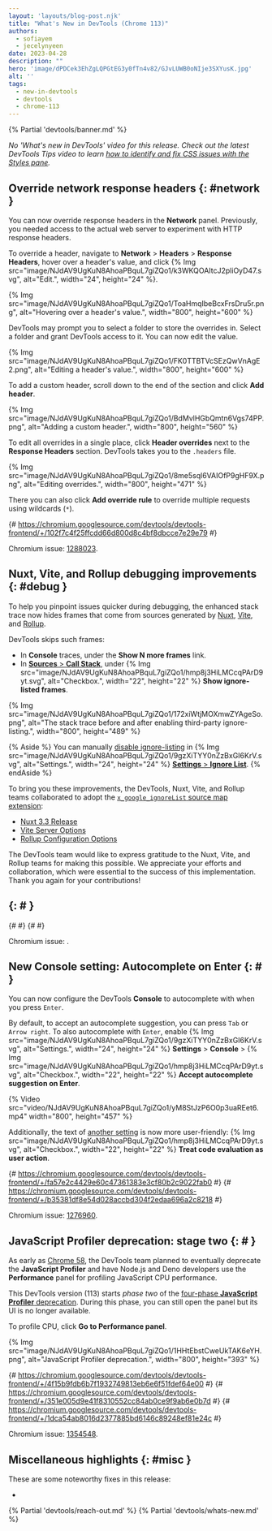 ```yaml
---
layout: 'layouts/blog-post.njk'
title: "What's New in DevTools (Chrome 113)"
authors:
  - sofiayem
  - jecelynyeen
date: 2023-04-28
description: ""
hero: 'image/dPDCek3EhZgLQPGtEG3y0fTn4v82/GJvLUWB0oNIje3SXYusK.jpg'
alt: ''
tags:
  - new-in-devtools
  - devtools
  - chrome-113
---
```

<!--image/dPDCek3EhZgLQPGtEG3y0fTn4v82/gctGASDKBFTUtOQqVq2H.png  -->

{% Partial 'devtools/banner.md' %}

*No 'What's new in DevTools' video for this release. Check out the latest DevTools Tips video to learn [how to identify and fix CSS issues with the Styles pane](https://youtu.be/iuZx0kHS0Xs).*

<!-- $contentStart -->

## Override network response headers {: #network }

You can now override response headers in the **Network** panel. Previously, you needed access to the actual web server to experiment with HTTP response headers.

To override a header, navigate to **Network** > **Headers** > **Response Headers**, hover over a header's value, and click {% Img src="image/NJdAV9UgKuN8AhoaPBquL7giZQo1/k3WKQOAItcJ2pliOyD47.svg", alt="Edit.", width="24", height="24" %}.

{% Img src="image/NJdAV9UgKuN8AhoaPBquL7giZQo1/ToaHmqIbeBcxFrsDru5r.png", alt="Hovering over a header's value.", width="800", height="600" %}

DevTools may prompt you to select a folder to store the overrides in. Select a folder and grant DevTools access to it. You can now edit the value.

{% Img src="image/NJdAV9UgKuN8AhoaPBquL7giZQo1/FK0TTBTVcSEzQwVnAgE2.png", alt="Editing a header's value.", width="800", height="600" %}

To add a custom header, scroll down to the end of the section and click **Add header**.

{% Img src="image/NJdAV9UgKuN8AhoaPBquL7giZQo1/BdMvlHGbQmtn6Vgs74PP.png", alt="Adding a custom header.", width="800", height="560" %}

To edit all overrides in a single place, click **Header overrides** next to the **Response Headers** section. DevTools takes you to the `.headers` file.

{% Img src="image/NJdAV9UgKuN8AhoaPBquL7giZQo1/8me5sql6VAIOfP9gHF9X.png", alt="Editing overrides.", width="800", height="471" %}

There you can also click **Add override rule** to override multiple requests using wildcards (`*`).

{# https://chromium.googlesource.com/devtools/devtools-frontend/+/102f7c4f25ffcdd66d800d8c4bf8dbcce7e29e79 #}

Chromium issue: [1288023](https://crbug.com/1288023).

## Nuxt, Vite, and Rollup debugging improvements {: #debug }

To help you pinpoint issues quicker during debugging, the enhanced stack trace now hides frames that come from sources generated by [Nuxt](https://nuxt.com/), [Vite](https://vitejs.dev/), and [Rollup](https://rollupjs.org/).

DevTools skips such frames:

- In **Console** traces, under the **Show N more frames** link.
- In [**Sources** > **Call Stack**](/docs/devtools/javascript/reference/#show-ignore-listed-frames), under {% Img src="image/NJdAV9UgKuN8AhoaPBquL7giZQo1/hmp8j3HiLMCcqPArD9yt.svg", alt="Checkbox.", width="22", height="22" %} **Show ignore-listed frames**.

{% Img src="image/NJdAV9UgKuN8AhoaPBquL7giZQo1/172xiWtjMOXmwZYAgeSo.png", alt="The stack trace before and after enabling third-party ignore-listing.", width="800", height="489" %}

{% Aside %}
You can manually [disable ignore-listing](/docs/devtools/settings/ignore-list/#skip-third-party) in {% Img src="image/NJdAV9UgKuN8AhoaPBquL7giZQo1/9gzXiTYY0nZzBxGI6KrV.svg", alt="Settings.", width="24", height="24" %} [**Settings** > **Ignore List**](/docs/devtools/settings/ignore-list/).
{% endAside %}

To bring you these improvements, the DevTools, Nuxt, Vite, and Rollup teams collaborated to adopt the [`x_google_ignoreList` source map extension](/articles/ignore-list):

- [Nuxt 3.3 Release](https://nuxt.com/blog/v3-3#better-logging-in-browser-devtools)
- [Vite Server Options](https://vitejs.dev/config/server-options.html#server-sourcemapignorelist)
- [Rollup Configuration Options](https://rollupjs.org/configuration-options/#output-sourcemapignorelist)

The DevTools team would like to express gratitude to the Nuxt, Vite, and Rollup teams for making this possible. We appreciate your efforts and collaboration, which were essential to the success of this implementation. Thank you again for your contributions!

##  {: # }



{#  #}
{#  #}

Chromium issue: [](https://crbug.com/).

## New Console setting: Autocomplete on Enter {: # }

You can now configure the DevTools **Console** to autocomplete with when you press `Enter`.

By default, to accept an autocomplete suggestion, you can press `Tab` or `Arrow right`. To also autocomplete with `Enter`, enable {% Img src="image/NJdAV9UgKuN8AhoaPBquL7giZQo1/9gzXiTYY0nZzBxGI6KrV.svg", alt="Settings.", width="24", height="24" %} **Settings** > **Console** > {% Img src="image/NJdAV9UgKuN8AhoaPBquL7giZQo1/hmp8j3HiLMCcqPArD9yt.svg", alt="Checkbox.", width="22", height="22" %} **Accept autocomplete suggestion on Enter**.

{% Video src="video/NJdAV9UgKuN8AhoaPBquL7giZQo1/yM8StJzP6O0p3uaREet6.mp4" width="800", height="457" %}

Additionally, the text of [another setting](/docs/devtools/settings/preferences/#console) is now more user-friendly: {% Img src="image/NJdAV9UgKuN8AhoaPBquL7giZQo1/hmp8j3HiLMCcqPArD9yt.svg", alt="Checkbox.", width="22", height="22" %} **Treat code evaluation as user action**.

{# https://chromium.googlesource.com/devtools/devtools-frontend/+/fa57e2c4429e60c47361383e3cf80b2c9022fab0 #}
{# https://chromium.googlesource.com/devtools/devtools-frontend/+/b35381df8e54d028accbd304f2edaa696a2c8218 #}

Chromium issue: [1276960](https://crbug.com/1276960).

## JavaScript Profiler deprecation: stage two {: # }

As early as [Chrome 58](/blog/devtools-javascript-cpu-profile-migration-2/), the DevTools team planned to eventually deprecate the **JavaScript Profiler** and have Node.js and Deno developers use the **Performance** panel for profiling JavaScript CPU performance.

This DevTools version (113) starts *phase two* of the [four-phase **JavaScript Profiler** deprecation](https://github.com/ChromeDevTools/rfcs/discussions/2#discussioncomment-5189668). During this phase, you can still open the panel but its UI is no longer available.

To profile CPU, click **Go to Performance panel**.

{% Img src="image/NJdAV9UgKuN8AhoaPBquL7giZQo1/1HHtEbstCweUkTAK6eYH.png", alt="JavaScript Profiler deprecation.", width="800", height="393" %}

{# https://chromium.googlesource.com/devtools/devtools-frontend/+/4f15b9fdb6b7f1932749813eb6e6f51fdef64e00 #}
{# https://chromium.googlesource.com/devtools/devtools-frontend/+/351e005d9e41f8310552cc84ab0ce9f9ab6e0b7d #}
{# https://chromium.googlesource.com/devtools/devtools-frontend/+/1dca54ab8016d2377885bd6146c89248ef81e24c #}

Chromium issue: [1354548](https://crbug.com/1354548).


## Miscellaneous highlights {: #misc }

These are some noteworthy fixes in this release:

- 

<!-- $contentEnd -->

{% Partial 'devtools/reach-out.md' %}
{% Partial 'devtools/whats-new.md' %}
